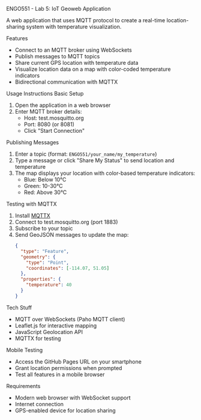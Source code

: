 ENGO551 - Lab 5: IoT Geoweb Application

A web application that uses MQTT protocol to create a real-time location-sharing system with temperature visualization.

Features

- Connect to an MQTT broker using WebSockets
- Publish messages to MQTT topics
- Share current GPS location with temperature data
- Visualize location data on a map with color-coded temperature indicators
- Bidirectional communication with MQTTX

Usage Instructions
Basic Setup

1. Open the application in a web browser
2. Enter MQTT broker details:
   - Host: test.mosquitto.org
   - Port: 8080 (or 8081)
   - Click "Start Connection"

 Publishing Messages
1. Enter a topic (format: `ENGO551/your_name/my_temperature`)
2. Type a message or click "Share My Status" to send location and temperature
3. The map displays your location with color-based temperature indicators:
   - Blue: Below 10°C
   - Green: 10-30°C
   - Red: Above 30°C

Testing with MQTTX
1. Install [MQTTX](https://mqttx.app/)
2. Connect to test.mosquitto.org (port 1883)
3. Subscribe to your topic
4. Send GeoJSON messages to update the map:
   ```json
   {
     "type": "Feature",
     "geometry": {
       "type": "Point",
       "coordinates": [-114.07, 51.05]
     },
     "properties": {
       "temperature": 40
     }
   }
   ```

Tech Stuff

- MQTT over WebSockets (Paho MQTT client)
- Leaflet.js for interactive mapping
- JavaScript Geolocation API
- MQTTX for testing

Mobile Testing
- Access the GitHub Pages URL on your smartphone
- Grant location permissions when prompted
- Test all features in a mobile browser

Requirements
- Modern web browser with WebSocket support
- Internet connection
- GPS-enabled device for location sharing